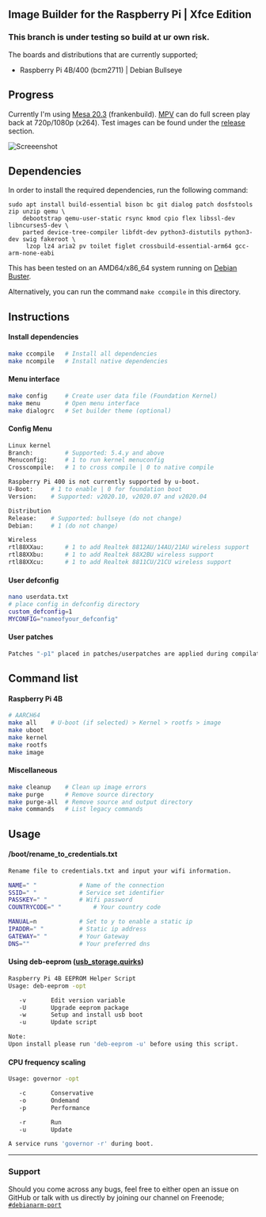 ## Image Builder for the Raspberry Pi | Xfce Edition
### This branch is under testing so build at ur own risk.

The boards and distributions that are currently supported;
* Raspberry Pi 4B/400 (bcm2711) | Debian Bullseye

## Progress
Currently I'm using [Mesa 20.3](https://gitlab.freedesktop.org/mesa/mesa/-/archive/20.3/mesa-20.3.tar.gz) (frankenbuild). [MPV](https://mpv.io/) can do full screen play back at 720p/1080p (x264). Test images can be
found under the [release](https://github.com/pyavitz/rpi-img-builder/releases/tag/images) section.

![Screeenshot](https://i.imgur.com/Hqnr0gX.png)

## Dependencies

In order to install the required dependencies, run the following command:

```
sudo apt install build-essential bison bc git dialog patch dosfstools zip unzip qemu \
	debootstrap qemu-user-static rsync kmod cpio flex libssl-dev libncurses5-dev \
	parted device-tree-compiler libfdt-dev python3-distutils python3-dev swig fakeroot \
	 lzop lz4 aria2 pv toilet figlet crossbuild-essential-arm64 gcc-arm-none-eabi
```

This has been tested on an AMD64/x86_64 system running on [Debian Buster](https://www.debian.org/releases/buster/debian-installer/).

Alternatively, you can run the command `make ccompile` in this directory.

## Instructions

#### Install dependencies

```sh
make ccompile	# Install all dependencies
make ncompile	# Install native dependencies
```

#### Menu interface

```sh
make config     # Create user data file (Foundation Kernel)
make menu       # Open menu interface
make dialogrc   # Set builder theme (optional)
```

#### Config Menu

```sh
Linux kernel
Branch:         # Supported: 5.4.y and above
Menuconfig:     # 1 to run kernel menuconfig
Crosscompile:   # 1 to cross compile | 0 to native compile

Raspberry Pi 400 is not currently supported by u-boot.
U-Boot:		# 1 to enable | 0 for foundation boot
Version:	# Supported: v2020.10, v2020.07 and v2020.04

Distribution
Release:	# Supported: bullseye (do not change)
Debian:		# 1 (do not change)

Wireless
rtl88XXau:      # 1 to add Realtek 8812AU/14AU/21AU wireless support
rtl88XXbu:      # 1 to add Realtek 88X2BU wireless support
rtl88XXcu:      # 1 to add Realtek 8811CU/21CU wireless support
```
#### User defconfig

```sh
nano userdata.txt
# place config in defconfig directory
custom_defconfig=1
MYCONFIG="nameofyour_defconfig"
```

#### User patches

```sh
Patches "-p1" placed in patches/userpatches are applied during compilation.
```

## Command list

#### Raspberry Pi 4B

```sh
# AARCH64
make all	# U-boot (if selected) > Kernel > rootfs > image
make uboot
make kernel
make rootfs
make image
```
#### Miscellaneous

```sh
make cleanup    # Clean up image errors
make purge      # Remove source directory
make purge-all  # Remove source and output directory
make commands   # List legacy commands
```

## Usage

#### /boot/rename_to_credentials.txt
```sh
Rename file to credentials.txt and input your wifi information.

NAME=" "			# Name of the connection
SSID=" "			# Service set identifier
PASSKEY=" "			# Wifi password
COUNTRYCODE=" "			# Your country code

MANUAL=n			# Set to y to enable a static ip
IPADDR=" "			# Static ip address
GATEWAY=" "			# Your Gateway
DNS=""				# Your preferred dns

```

#### Using deb-eeprom ([usb_storage.quirks](https://github.com/pyavitz/rpi-img-builder/issues/17))

```sh
Raspberry Pi 4B EEPROM Helper Script
Usage: deb-eeprom -opt

   -v       Edit version variable
   -U       Upgrade eeprom package
   -w       Setup and install usb boot
   -u       Update script

Note:
Upon install please run 'deb-eeprom -u' before using this script.
```

#### CPU frequency scaling
```sh
Usage: governor -opt

   -c       Conservative
   -o       Ondemand
   -p       Performance

   -r       Run
   -u       Update

A service runs 'governor -r' during boot.
```

---

### Support

Should you come across any bugs, feel free to either open an issue on GitHub or talk with us directly by joining our channel on Freenode; [`#debianarm-port`](irc://irc.freenode.net/#debianarm-port)
